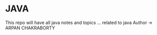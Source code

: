 # JAVA
This repo will have all java notes and topics ... related to java
Author -> ARPAN CHAKRABORTY
